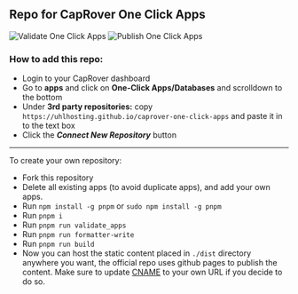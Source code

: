 ## Repo for CapRover One Click Apps

![Validate One Click Apps](https://github.com/uhlhosting/caprover-one-click-apps/actions/workflows/validate_apps.yml/badge.svg?event=push)
![Publish One Click Apps](https://github.com/uhlhosting/caprover-one-click-apps/actions/workflows/deploy.yml/badge.svg?event=push)

### How to add this repo:

-   Login to your CapRover dashboard
-   Go to **apps** and click on **One-Click Apps/Databases** and scrolldown to the bottom
-   Under **3rd party repositories:** copy `https://uhlhosting.github.io/caprover-one-click-apps` and paste it in to the text box
-   Click the **_Connect New Repository_** button

---

To create your own repository:

-   Fork this repository
-   Delete all existing apps (to avoid duplicate apps), and add your own apps.
-   Run `npm install -g pnpm` or `sudo npm install -g pnpm`
-   Run `pnpm i`
-   Run `pnpm run validate_apps`
-   Run `pnpm run formatter-write`
-   Run `pnpm run build`
-   Now you can host the static content placed in `./dist` directory anywhere you want, the official repo uses github pages to publish the content. Make sure to update [CNAME](https://github.com/uhlhosting/caprover-one-click-apps/blob/master/public/CNAME) to your own URL if you decide to do so.
